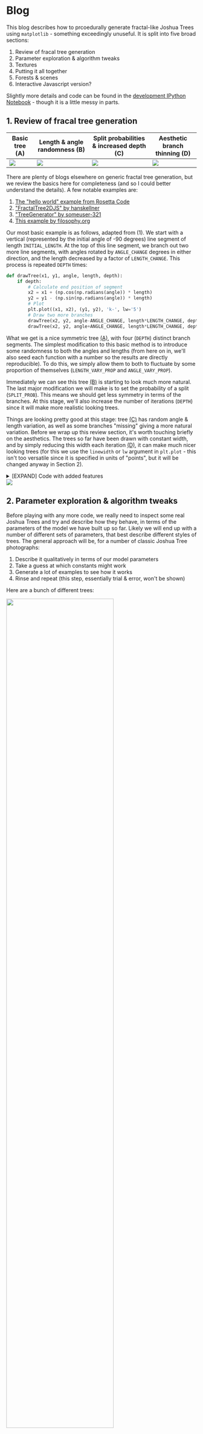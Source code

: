 # Blog

This blog describes how to prcoedurally generate fractal-like Joshua Trees using `matplotlib` - something exceedingly unuseful. It is split into five broad sections:

1. Review of fracal tree generation
2. Parameter exploration & algorithm tweaks
3. Textures
4. Putting it all together
5. Forests & scenes
6. Interactive Javascript version?

Slightly more details and code can be found in the [development IPython Notebook](https://github.com/beyondbeneath/fractal-joshua-trees/blob/master/ipynb/blog.ipynb) - though it is a little messy in parts.

## 1. Review of fracal tree generation

|Basic tree (A)|Length & angle randomness (B)|Split probabilities & increased depth (C)|Aesthetic branch thinning (D)|
|---|---|---|---|
| <img src="https://github.com/beyondbeneath/fractal-joshua-trees/blob/master/blog/blog1a.png"> | <img src="https://github.com/beyondbeneath/fractal-joshua-trees/blob/master/blog/blog1b.png"> | <img src="https://github.com/beyondbeneath/fractal-joshua-trees/blob/master/blog/blog1c.png"> | <img src="https://github.com/beyondbeneath/fractal-joshua-trees/blob/master/blog/blog1d.png"> |

There are plenty of blogs elsewhere on generic fractal tree generation, but we review the basics here for completeness (and so I could better understand the details). A few notable examples are:

1. [The "hello world" example from Rosetta Code](https://rosettacode.org/wiki/Fractal_tree#Python)
2. ["FractalTree2DJS" by hanskellner](https://github.com/hanskellner/FractalTree2DJS)
3. ["TreeGenerator" by someuser-321](https://someuser-321.github.io/TreeGenerator/)
4. [This example by filosophy.org](https://filosophy.org/projects/trees/)

Our most basic example is as follows, adapted from (1). We start with a vertical (represented by the initial angle of -90 degrees) line segment of length `INITIAL_LENGTH`. At the top of this line segment, we branch out two more line segments, with angles rotated by `ANGLE_CHANGE` degrees in either direction, and the length decreased by a factor of `LENGTH_CHANGE`. This process is repeated `DEPTH` times:

```python
def drawTree(x1, y1, angle, length, depth):
    if depth:
        # Calculate end position of segment
        x2 = x1 + (np.cos(np.radians(angle)) * length)
        y2 = y1 - (np.sin(np.radians(angle)) * length)
        # Plot
        plt.plot((x1, x2), (y1, y2), 'k-', lw='5')
        # Draw two more branches
        drawTree(x2, y2, angle-ANGLE_CHANGE, length*LENGTH_CHANGE, depth-1)
        drawTree(x2, y2, angle+ANGLE_CHANGE, length*LENGTH_CHANGE, depth-1)
```

What we get is a nice symmetric tree [(A)](blog1a.png), with four (`DEPTH`) distinct branch segments. The simplest modification to this basic method is to introduce some randomness to both the angles and lengths (from here on in, we'll also seed each function with a number so the results are directly reproducible). To do this, we simply allow them to both to fluctuate by some proportion of themselves (`LENGTH_VARY_PROP` and `ANGLE_VARY_PROP`).

Immediately we can see this tree [(B)](blog1b.png) is starting to look much more natural. The last major modification we will make is to set the probability of a split (`SPLIT_PROB`). This means we should get less symmetry in terms of the branches. At this stage, we'll also increase the number of iterations (`DEPTH`) since it will make more realistic looking trees.

Things are looking pretty good at this stage: tree [(C)](blog1c.png) has random angle & length variation, as well as some branches "missing" giving a more natural variation. Before we wrap up this review section, it's worth touching briefly on the aesthetics. The trees so far have been drawn with constant width, and by simply reducing this width each iteration [(D)](blog1d.png), it can make much nicer looking trees (for this we use the `linewidth` or `lw` argument in `plt.plot` - this isn't too versatile since it is specified in units of "points", but it will be changed anyway in Section 2).

<details><summary>[EXPAND] Code with added features</summary>
<p>
  
```python
def drawTree(x1, y1, angle, length, depth):
    if depth:
        # Calculatre end position of segment
        x2 = x1 + np.cos(np.radians(angle)) * length
        y2 = y1 - np.sin(np.radians(angle)) * length
        # Plot
        w = (depth**2)/8
        plt.plot((x1, x2), (y1, y2), 'k-', lw=w)
        # Randomise the angle & length changes
        rnd1 = np.random.random(4) - 0.5
        l1 = LENGTH_CHANGE + (rnd1[0] * LENGTH_CHANGE * LENGTH_VARY_PROP)
        l2 = LENGTH_CHANGE + (rnd1[1] * LENGTH_CHANGE * LENGTH_VARY_PROP)
        a1 = ANGLE_CHANGE  + (rnd1[2] * ANGLE_CHANGE  * ANGLE_VARY_PROP)
        a2 = ANGLE_CHANGE  + (rnd1[3] * ANGLE_CHANGE  * ANGLE_VARY_PROP)
        # Draw two more branches
        rnd2 = np.random.random(2)
        if rnd2[0] < SPLIT_PROB: drawTree(x2, y2, angle-a1, length*l1, depth-1)
        if rnd2[1] < SPLIT_PROB: drawTree(x2, y2, angle+a2, length*l2, depth-1)
# Seed
seed = 6
np.random.seed(seed)

# Constants
DEPTH = 8
ANGLE_CHANGE = 30
LENGTH_CHANGE = 0.6
INITIAL_LENGTH = 10
LENGTH_VARY_PROP = 1.0
ANGLE_VARY_PROP = 1.0
SPLIT_PROB = 0.9

# Draw a tree
plt.figure(figsize=(6,6))
drawTree(0, 0, -90, INITIAL_LENGTH, DEPTH)
plt.axis('equal')
plt.title('seed {}'.format(seed))
```

</p>
</details>

<img src="https://github.com/beyondbeneath/fractal-joshua-trees/blob/master/blog/blog1e.png">

## 2. Parameter exploration & algorithm tweaks

Before playing with any more code, we really need to inspect some real Joshua Trees and try and describe how they behave, in terms of the parameters of the model we have built up so far. Likely we will end up with a number of different sets of parameters, that best describe different styles of trees.  The general approach will be, for a number of classic Joshua Tree photographs:

1. Describe it qualitatively in terms of our model parameters
2. Take a guess at which constants might work
3. Generate a lot of examples to see how it works
4. Rinse and repeat (this step, essentially trial & error, won't be shown)

Here are a bunch of different trees:

<img src="https://github.com/beyondbeneath/fractal-joshua-trees/blob/master/blog/blog2a.png" width=75% height=75%>

<details><summary>[EXPAND] Sources of photographs</summary>
<p>

1. https://www.axios.com/government-shutdown-national-parks-joshua-trees-98350e1b-496b-4508-a0d5-45bd4074e42b.html
2. https://www.smithsonianmag.com/smart-news/californias-joshua-trees-are-under-threat-180959991/
3. https://gearpatrol.com/2015/06/30/joshua-tree-travel-guide/
4. https://gearpatrol.com/2015/06/30/joshua-tree-travel-guide/
5. https://www.washingtonpost.com/nation/2019/01/11/travesty-this-nation-people-are-destroying-joshua-trees-joshua-tree-national-park
6. https://backroadplanet.com/best-hikes-joshua-tree-day-trip/
7. https://www.palmspringslife.com/rock-around-the-clock/
8. http://www.ghumr.com/joshua-tree-national-park-flintstone-land/
9. http://www.ghumr.com/joshua-tree-national-park-flintstone-land/
10. https://www.nationalgeographic.com/travel/national-parks/joshua-tree-national-park/
11. https://en.wikipedia.org/wiki/Yucca_brevifolia#/media/File:JoshuaTreesMexico.jpg
12. https://www.tripsavvy.com/joshua-tree-national-park-4116596
13. https://www.tripsavvy.com/joshua-tree-national-park-4116596
14. http://cannundrum.blogspot.com/2010/07/joshua-tree.html
  
</p>
</details>

Observations:
* In general, the trunk size remains relativelty constant from the base all the way to the terminal branches (high `WIDTH_CHANGE`)
* Larger trees (#1,#2) can be fairly symmetrical (high `LENGTH_CHANGE`)
* Some trees can be slanted (#5,#7,#10)
* All but the largest trees have tall initial segments
* Tall, "simple" trees (#3,#6,#8) have low depth (~3?), long base trunks (large `INITIAL_LENGTH`), and rapidly shrink (large `LENGTH_CHANGE`)
* It's not uncommon to have huge angle variations on some branches (sometimes 90 degrees)
* There are often long single, yet curvy, branches (this indicates that `SPLIT_PROB` should decrease with depth, not currently implemented)

From [this description](http://www.flowersociety.org/JT_Botanical.htm):

> Unlike a typical tree branch, this new stem grows rigidly in a totally different direction, at an angle, horizontally, or even down towards the ground. Each branching stem also abruptly ends its growth after blossoming, and further branches veer off in new directions. As well as ending in blossoming, branching may occur where a stem has been damaged by insects.
> 
> After many years, some Joshua trees develop a complex system of twisted branches growing in many directions. Others develop a more harmonious tree shape, while still others remain mostly vertical. The amazing variety of shapes and growth patterns imparts an unusual individuality to each tree.

These images show some trials to mimic the two broad styles of trees: firstly the larger broader trees (e.g., #1, #2); and secondly the taller trees (e.g., #3, #6, #8) with less angle variation:

|Example `Type I`|Example `Type II`|
|---|---|
| <img src="https://github.com/beyondbeneath/fractal-joshua-trees/blob/master/blog/blog2b.png"> | <img src="https://github.com/beyondbeneath/fractal-joshua-trees/blob/master/blog/blog2c.png"> |

These two simple parameter combinations (designated now as `Type I` and `Type II` trees respectively) allow a decent first pass at generating two drastically different stlyed trees. Amazingly, even just be keeping the trunks the same width it makes a huge different in terms of their similarity to actual trees. This is a list of the parameters used demonstrating the key differences which produce the features:

|Parameter|`Type I`|`Type II`|
|---|---|---|
|`LENGTH_CHANGE`|0.8|0.5|
|`ANGLE_CHANGE`|30|20|
|`ANGLE_VARY_PROP`|0.4|1.0|
|`LENGHT_WIDTH_RATIO`|0.2|0.1|
|`SPLIT_PROB`|0.90|0.95|
|`DEPTH`|6|4|

Now we can think about adding some more functionality to the system. First, let's allow the split probability (`SPLIT_PROB`) to decrease by a factor of `SPLIT_PROB_CHANGE` with each iteration, which should have the effect of producing long, curvy branches, which can be demonstrated by looking at the `Type I` examples shown earlier with the added functionality - the same seeds are used to show how the trees evolve differently:

|`Type I` with fixed split probability|`Type I` with decreasing split probability|
|---|---|
| <img src="https://github.com/beyondbeneath/fractal-joshua-trees/blob/master/blog/blog2b.png"> | <img src="https://github.com/beyondbeneath/fractal-joshua-trees/blob/master/blog/blog2d.png"> |

These variants (with decreasing split probabilities, `SPLIT_PROB_CHANGE`) will be designated `Type Ia` and `Type IIa`. Note we can have the previous `Type I` trees (at a value of `1.0`) or increasingly weirder versions of these trees (at lower values of `0.9`). For these trees anything lower than `0.9` and the split probality decreases too rapidly resulting in the trees being too bare. It is also noted `Type II` trees need to be compensated with larger `DEPTH` in order to allow curvature to form & add a nice amount of weirdness.

The next thing to add is the extreme angle changes. A simple way of doing this is just to enforce a large angle change (`LARGE_ANGLE`) at some set probability (`LARGE_ANGLE_PROB`):

|`Type Ia`| `Type Ia` with probabilistic large angles|
|---|---|
| <img src="https://github.com/beyondbeneath/fractal-joshua-trees/blob/master/blog/blog2e.png"> | <img src="https://github.com/beyondbeneath/fractal-joshua-trees/blob/master/blog/blog2f.png"> |

These variants (with decreasing split probabilities AND random large angles) will be designated `Type Ib` and `Type IIb`.

While not perfect, this probably gives us enough to work with for now - later tweaks can be made if necessary. The next steps are to add the textures & colours.

## 3. Textures

Our simple black silhouette-like branch segments are not yet resembling Joshua Trees because they are lacking two distinct characteristics: the leaves and the shaggy bark which covers parts of the trunk. Actually, upon reading it appears the spiky bark are actually older leaves which change from upright green spikes, to downward facing brown-grey spikes which protect the trunk:

> The younger ones remain green, but as they age the leaves fade to gray and become a fibrous residue which droops and finally covers the branch or trunk in a protective coating.

So to make them look better, we will simulate these two effects.

### Trunk spikes

The trunk spikes can be simulated by a host of downard-facing near-isoscelese triangles. By observing the samples above, we can see a few important parameters we might wish to include: firstly, the density of the spikes decreases as you move up toward the tree (and often, they only begin appearing after the first split); 2) as you get closer and closer to the green leaves, they start to point radially out (rather than directly 'down' along the axis of the trunk). So both the density and radial pointing are proportional to how close to the terminal branch they are.

Considering a simple experiment, we can (1) produce a branch segment; (2) randomly choose positions from which a spike will originate; (3) draw a downward-facing triangle; (4) radially point them out, proportional to their distance from the center; (5) order the spikes so produce a more physically realistic pattern; (6) assign a base colour and small per-spike colour variation to them all. This simple workflow produces pretty reasonably looking tree branch segments:

<img src="https://github.com/beyondbeneath/fractal-joshua-trees/blob/master/blog/blog3a.png">

Unfortunately this didn't look right for the green leafy spikes - it just looked too disorganised, this is the third image (3) below. So a few more iterations were made: (4) create a regular grid (with slight random jittering) of spikes - this is starting to look better; (5) naively displace the pointy ends down a bit (to retain their "length" as they point outward); (6) use trig to create a more realistic pointing function:

<img src="https://github.com/beyondbeneath/fractal-joshua-trees/blob/master/blog/blog3b.png">

The final result is pretty close to reality, and it makes sense. If you consider the 3D structure of what is happening, the spikes are roughly the same size and all point outward at a fixed angle. The reason we observe an increase in radial pointing as you move away from the branch center is just a 2D projection effect: the spikes in the middle are still facing out; they are just directly in our line of sight so we can't see it.

Having a decent physicaly model and colour routine means we can combine branch segments (brown), leaf segments (green), and the dying leaves (yellow) all together:

<img src="https://github.com/beyondbeneath/fractal-joshua-trees/blob/master/blog/blog3c.png" height=300px>

## 4. Putting it all together

To create a truly "random" tree from a number of different interesting sets of parameters, we simply select a parameter set `[Type I, Type Ia, Type Ib , 'Type II', 'Type IIc', 'Type IIb']` from a fixed probability distribution `[0.1, 0.2, 0.2, 0.1, 0.2, 0.2]`. These can be modified, but were chosen to slightly downweight the uninteresting trees. Now, having abstracted the parameter choice we can have one function to generate an effectively very random tree:

<img src="https://github.com/beyondbeneath/fractal-joshua-trees/blob/master/blog/blog4a.png">

Before dressing the tree fully up in spikes, I had a look at covering the terminal branch in the green spikes and got a result which obviously wasn't how they look - rather the green spikes should head out the same direction of the last branch segment. Making this adjustment and fitting out the whole tree, produces, well, a Joshua Tree:


| <img src="https://github.com/beyondbeneath/fractal-joshua-trees/blob/master/blog/blog4b.png"> | <img src="https://github.com/beyondbeneath/fractal-joshua-trees/blob/master/blog/blog4c.png"> |
|---|---|

## 5. Forests & scenes

The idea here was to produce Joshua Tree "scenes", where a scene would consist of some background sky, a landscape, etc. These are relatively simple and not the focus of this repo, but a few details will be provided.

I initiall started with this [landscape generator](https://github.com/s23tang/landscape-generator) to draw some terrain, though ultimately rewrote the function as it had a lot of parts I didn't need so I reduced dependencies and simplified the functions. Still, by placing some darkened trees on top of the output, were some cool results:

<img src="https://github.com/beyondbeneath/fractal-joshua-trees/blob/master/blog/blog5a.png">

Next, I replaced the plain background with some gradient fills, and added a simple scattering of stars.

| <img src="https://github.com/beyondbeneath/fractal-joshua-trees/blob/master/blog/blog5b.png"> | <img src="https://github.com/beyondbeneath/fractal-joshua-trees/blob/master/blog/blog5c.png"> | <img src="https://github.com/beyondbeneath/fractal-joshua-trees/blob/master/blog/blog5d.png"> |
|---|---|---|

Slightly more details are available in the [landscape IPython Notebook](https://github.com/beyondbeneath/fractal-joshua-trees/blob/master/ipynb/landscape.ipynb).

## 6. Interactive Javascript version?

Being comfortable in Python, this was great to prototype - but ultimately it is a little bit of work to produce scenes, and a lot of iterations can be required to get things right. To combat this, and learn Javascript at the same time, I am working on a Javascript port of the code, where all the parameters are interactively configurable, re-seeded etc. Check out the [joshua-js](https://github.com/beyondbeneath/joshua-js) repo for details on that progress.
